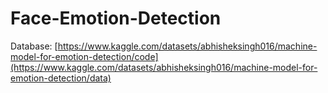 # Face-Emotion-Detection

Database:
[https://www.kaggle.com/datasets/abhisheksingh016/machine-model-for-emotion-detection/code](https://www.kaggle.com/datasets/abhisheksingh016/machine-model-for-emotion-detection/data)
